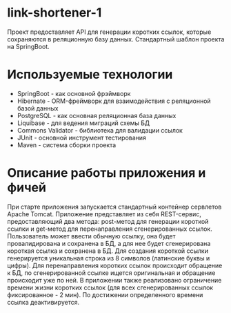 # link-shortener-1
Проект предоставляет API для генерации коротких ссылок, которые сохраняются в реляционную базу данных.
Стандартный шаблон проекта на SpringBoot.
# Используемые технологии
- SpringBoot - как основной фрэймворк
- Hibernate - ORM-фреймворк для взаимодействия с реляционной базой данных
- PostgreSQL - как основная реляционная база данных
- Liquibase - для ведения миграций схемы БД
- Commons Validator - библиотека для валидации ссылок
- JUnit - основной инструмент тестирования
- Maven - система сборки проекта
# Описание работы приложения и фичей
При старте приложения запускается стандартный контейнер сервлетов Apache Tomcat. Приложение представляет из себя REST-сервис, 
предоставляющий два метода: post-метод для генерации короткой ссылки и get-метод для перенаправления сгенерированных ссылок. 
Пользователь может ввести обычную ссылку, она будет провалидирована и сохранена в БД, а для нее будет сгенерирована короткая
ссылка и сохранена в БД. Для создания короткой ссылки генерируется уникальная строка из 8 символов (латинские буквы и цифры).
Для перенаправления коротких ссылок происходит обращение к БД, по сгенерированной ссылке ищется оригинальная и обращение 
происходит уже по ней. В приложении также реализовано ограничение времени жизни коротких ссылок (для всех сгенерированных ссылок
фиксированное - 2 мин). По достижении определенного времени ссылка деактивируется.
